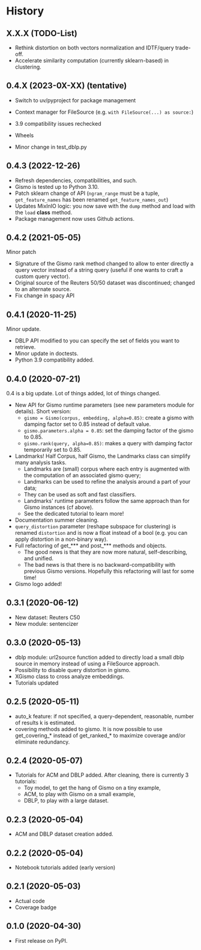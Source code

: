 # History

## X.X.X (TODO-List)

* Rethink distortion on both vectors normalization and IDTF/query trade-off.
* Accelerate similarity computation (currently sklearn-based) in clustering.


## 0.4.X (2023-0X-XX) (tentative)

* Switch to uv/pyproject for package management

* Context manager for FileSource (e.g. ``with FileSource(...) as source:``)
* 3.9 compatibility issues rechecked
* Wheels
* Minor change in test_dblp.py


## 0.4.3 (2022-12-26)

* Refresh dependencies, compatibilities, and such.
* Gismo is tested up to Python 3.10.
* Patch sklearn change of API
  (`ngram_range` must be a tuple, `get_feature_names` has been renamed `get_feature_names_out`)
* Updates MixInIO logic: you now save with the `dump` method and load with the `load` **class** method.
* Package management now uses Github actions.

## 0.4.2 (2021-05-05)

Minor patch

* Signature of the Gismo rank method changed to allow to enter directly a query vector instead of a string query
  (useful if one wants to craft a custom query vector).
* Original source of the Reuters 50/50 dataset was discontinued; changed to an alternate source.
* Fix change in spacy API

## 0.4.1 (2020-11-25)

Minor update.

* DBLP API modified to you can specify the set of fields you want to retrieve.
* Minor update in doctests.
* Python 3.9 compatibility added.

## 0.4.0 (2020-07-21)

0.4 is a big update. Lot of things added, lot of things changed.

* New API for Gismo runtime parameters (see new parameters module for details). Short version:
  * ``gismo = Gismo(corpus, embedding, alpha=0.85)``: create a gismo with damping factor set to 0.85 instead of default value.
  * ``gismo.parameters.alpha = 0.85``: set the damping factor of the gismo to 0.85.
  * ``gismo.rank(query, alpha=0.85)``: makes a query with damping factor temporarily set to 0.85.
* Landmarks! Half Corpus, half Gismo, the Landmarks class can simplify many analysis tasks.
  * Landmarks are (small) corpus where each entry is augmented with the computation of an associated gismo query;
  * Landmarks can be used to refine the analysis around a part of your data;
  * They can be used as soft and fast classifiers.
  * Landmarks' runtime parameters follow the same approach than for Gismo instances (cf above).
  * See the dedicated tutorial to learn more!
* Documentation summer cleaning.
* ``query_distortion`` parameter (reshape subspace for clustering) is renamed ``distortion`` and is now a float instead of a bool (e.g. you can apply distortion in a non-binary way).
* Full refactoring of get_*** and post_*** methods and objects.
  * The good news is that they are now more natural, self-describing, and unified.
  * The bad news is that there is no backward-compatibility with previous Gismo versions. Hopefully this refactoring
  will last for some time!
* Gismo logo added!

## 0.3.1 (2020-06-12)

* New dataset: Reuters C50
* New module: sentencizer

## 0.3.0 (2020-05-13)

* dblp module: url2source function added to directly load a small dblp source in memory instead of using a FileSource approach.
* Possibility to disable query distortion in gismo.
* XGismo class to cross analyze embeddings.
* Tutorials updated

## 0.2.5 (2020-05-11)

* auto_k feature: if not specified, a query-dependent, reasonable, number of results k is estimated.
* covering methods added to gismo. It is now possible to use get_covering_* instead of get_ranked_* to maximize coverage and/or eliminate redundancy.

## 0.2.4 (2020-05-07)

* Tutorials for ACM and DBLP added. After cleaning, there is currently 3 tutorials:
    * Toy model, to get the hang of Gismo on a tiny example,
    * ACM, to play with Gismo on a small example,
    * DBLP, to play with a large dataset.


## 0.2.3 (2020-05-04)

* ACM and DBLP dataset creation added.


## 0.2.2 (2020-05-04)

* Notebook tutorials added (early version)

## 0.2.1 (2020-05-03)

* Actual code
* Coverage badge

## 0.1.0 (2020-04-30)

* First release on PyPI.
